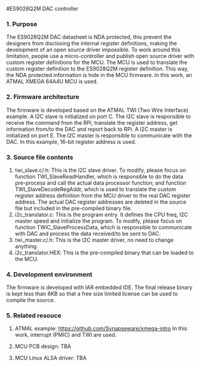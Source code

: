 #ES9028Q2M DAC controller

### 1. Purpose
The ES9028Q2M DAC datasheet is NDA protected, this prevent the designers from disclosing the internal register definitions, making the development of an open source driver impossible. To work around this limitation, people use a micro-controller and publish open source driver with custom register definitions for the MCU. The MCU is used to translate the custom register definition to the ES9028Q2M register definition. This way, the NDA protected information is hide in the MCU firmware. In this work, an ATMAL XMEGA 64A4U MCU is used.

### 2. Firmware architecture
The firmware is developed based on the ATMAL TWI (Two Wire Interface) example. 
A I2C slave is initialized on port C. The I2C slave is responsible to receive the command from the RPi, translate the register address, get information from/to the DAC and report back to RPi. 
A I2C master is initialized on port E. The I2C master is responsible to communicate with the DAC. 
In this example, 16-bit register address is used. 

### 3. Source file contents
1.	twi_slave.c/.h: This is the I2C slave driver. To modify, please focus on function TWI_SlaveReadHandler, which is responsible to do the data pre-process and call the actual data processor function; and function TWI_SlaveDecodeRegAddr, which is used to translate the custom register address definition from the MCU driver to the real DAC register address. The actual DAC register addresses are deleted in the source file but included in the pre-compiled binary file.
2.	i2c_translator.c: This is the program entry. It defines the CPU freq, I2C master speed and initialize the program. To modify, please focus on function TWIC_SlaveProcessData, which is responsible to communicate with DAC and process the data received/to be sent to DAC.
3.	twi_master.c/.h: This is the I2C master driver, no need to change anything.
4.	i2c_translator.HEX: This is the pre-compiled binary that can be loaded to the MCU. 

### 4. Development environment
The firmware is developed with IAR embedded IDE. The final release binary is kept less than 8KB so that a free size limited license can be used to compile the source.

### 5. Related resouce
1.	ATMAL example:
https://github.com/Synapseware/xmega-intro
In this work, interrupt (PMIC) and TWI are used.

2.	MCU PCB design:
TBA

3.	MCU Linux ALSA driver:
TBA
